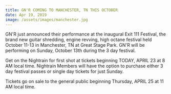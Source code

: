 ```yaml
---
title: GN'R COMING TO MANCHESTER, TN THIS OCTOBER
date: Apr 19, 2019
image: /assets/images/manchester.jpg
---
```




GN'R just announced their performance at the inaugural Exit 111 Festival, the brand new guitar shredding, engine revving, high octane festival held October 11-13 in Manchester, TN at Great Stage Park. GN'R will be performing on Sunday, October 13th during the 3 day festival.

 

Get on the Nightrain for first shot at tickets beginning TODAY, APRIL 23 at 8 AM local time. Nightrain Members will have the option to purchase either 3 day festival passes or single day tickets for just Sunday.

 

Tickets go on sale to the general public beginning Thursday, APRIL 25 at 11 AM local time.